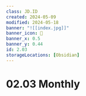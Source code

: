 ```yaml
---
class: JD.ID
created: 2024-05-09
modified: 2024-05-18
banner: "![[index.jpg]]"
banner_icon: 📇
banner_x: 0.5
banner_y: 0.44
id: 2.03
storageLocations: [Obsidian]
---
```


# 02.03 Monthly

